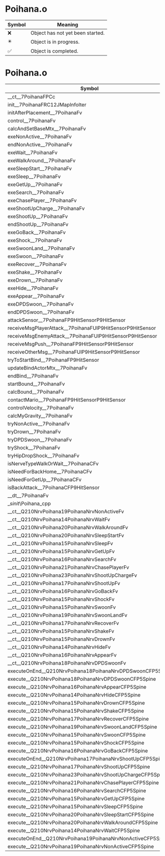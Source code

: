 # Poihana.o
| Symbol | Meaning 
| ------------- | ------------- 
| :x: | Object has not yet been started. 
| :eight_pointed_black_star: | Object is in progress. 
| :white_check_mark: | Object is completed. 


# Poihana.o
| Symbol | Decompiled? |
| ------------- | ------------- |
| __ct__7PoihanaFPCc | :x: |
| init__7PoihanaFRC12JMapInfoIter | :x: |
| initAfterPlacement__7PoihanaFv | :x: |
| control__7PoihanaFv | :x: |
| calcAndSetBaseMtx__7PoihanaFv | :x: |
| exeNonActive__7PoihanaFv | :x: |
| endNonActive__7PoihanaFv | :x: |
| exeWait__7PoihanaFv | :x: |
| exeWalkAround__7PoihanaFv | :x: |
| exeSleepStart__7PoihanaFv | :x: |
| exeSleep__7PoihanaFv | :x: |
| exeGetUp__7PoihanaFv | :x: |
| exeSearch__7PoihanaFv | :x: |
| exeChasePlayer__7PoihanaFv | :x: |
| exeShootUpCharge__7PoihanaFv | :x: |
| exeShootUp__7PoihanaFv | :x: |
| endShootUp__7PoihanaFv | :x: |
| exeGoBack__7PoihanaFv | :x: |
| exeShock__7PoihanaFv | :x: |
| exeSwoonLand__7PoihanaFv | :x: |
| exeSwoon__7PoihanaFv | :x: |
| exeRecover__7PoihanaFv | :x: |
| exeShake__7PoihanaFv | :x: |
| exeDrown__7PoihanaFv | :x: |
| exeHide__7PoihanaFv | :x: |
| exeAppear__7PoihanaFv | :x: |
| exeDPDSwoon__7PoihanaFv | :x: |
| endDPDSwoon__7PoihanaFv | :x: |
| attackSensor__7PoihanaFP9HitSensorP9HitSensor | :x: |
| receiveMsgPlayerAttack__7PoihanaFUlP9HitSensorP9HitSensor | :x: |
| receiveMsgEnemyAttack__7PoihanaFUlP9HitSensorP9HitSensor | :x: |
| receiveMsgPush__7PoihanaFP9HitSensorP9HitSensor | :x: |
| receiveOtherMsg__7PoihanaFUlP9HitSensorP9HitSensor | :x: |
| tryToStartBind__7PoihanaFP9HitSensor | :x: |
| updateBindActorMtx__7PoihanaFv | :x: |
| endBind__7PoihanaFv | :x: |
| startBound__7PoihanaFv | :x: |
| calcBound__7PoihanaFv | :x: |
| contactMario__7PoihanaFP9HitSensorP9HitSensor | :x: |
| controlVelocity__7PoihanaFv | :x: |
| calcMyGravity__7PoihanaFv | :x: |
| tryNonActive__7PoihanaFv | :x: |
| tryDrown__7PoihanaFv | :x: |
| tryDPDSwoon__7PoihanaFv | :x: |
| tryShock__7PoihanaFv | :x: |
| tryHipDropShock__7PoihanaFv | :x: |
| isNerveTypeWalkOrWait__7PoihanaCFv | :x: |
| isNeedForBackHome__7PoihanaCFv | :x: |
| isNeedForGetUp__7PoihanaCFv | :x: |
| isBackAttack__7PoihanaCFP9HitSensor | :x: |
| __dt__7PoihanaFv | :x: |
| __sinit_\Poihana_cpp | :x: |
| __ct__Q210NrvPoihana19PoihanaNrvNonActiveFv | :x: |
| __ct__Q210NrvPoihana14PoihanaNrvWaitFv | :x: |
| __ct__Q210NrvPoihana20PoihanaNrvWalkAroundFv | :x: |
| __ct__Q210NrvPoihana20PoihanaNrvSleepStartFv | :x: |
| __ct__Q210NrvPoihana15PoihanaNrvSleepFv | :x: |
| __ct__Q210NrvPoihana15PoihanaNrvGetUpFv | :x: |
| __ct__Q210NrvPoihana16PoihanaNrvSearchFv | :x: |
| __ct__Q210NrvPoihana21PoihanaNrvChasePlayerFv | :x: |
| __ct__Q210NrvPoihana23PoihanaNrvShootUpChargeFv | :x: |
| __ct__Q210NrvPoihana17PoihanaNrvShootUpFv | :x: |
| __ct__Q210NrvPoihana16PoihanaNrvGoBackFv | :x: |
| __ct__Q210NrvPoihana15PoihanaNrvShockFv | :x: |
| __ct__Q210NrvPoihana15PoihanaNrvSwoonFv | :x: |
| __ct__Q210NrvPoihana19PoihanaNrvSwoonLandFv | :x: |
| __ct__Q210NrvPoihana17PoihanaNrvRecoverFv | :x: |
| __ct__Q210NrvPoihana15PoihanaNrvShakeFv | :x: |
| __ct__Q210NrvPoihana15PoihanaNrvDrownFv | :x: |
| __ct__Q210NrvPoihana14PoihanaNrvHideFv | :x: |
| __ct__Q210NrvPoihana16PoihanaNrvAppearFv | :x: |
| __ct__Q210NrvPoihana18PoihanaNrvDPDSwoonFv | :x: |
| executeOnEnd__Q210NrvPoihana18PoihanaNrvDPDSwoonCFP5Spine | :x: |
| execute__Q210NrvPoihana18PoihanaNrvDPDSwoonCFP5Spine | :x: |
| execute__Q210NrvPoihana16PoihanaNrvAppearCFP5Spine | :x: |
| execute__Q210NrvPoihana14PoihanaNrvHideCFP5Spine | :x: |
| execute__Q210NrvPoihana15PoihanaNrvDrownCFP5Spine | :x: |
| execute__Q210NrvPoihana15PoihanaNrvShakeCFP5Spine | :x: |
| execute__Q210NrvPoihana17PoihanaNrvRecoverCFP5Spine | :x: |
| execute__Q210NrvPoihana19PoihanaNrvSwoonLandCFP5Spine | :x: |
| execute__Q210NrvPoihana15PoihanaNrvSwoonCFP5Spine | :x: |
| execute__Q210NrvPoihana15PoihanaNrvShockCFP5Spine | :x: |
| execute__Q210NrvPoihana16PoihanaNrvGoBackCFP5Spine | :x: |
| executeOnEnd__Q210NrvPoihana17PoihanaNrvShootUpCFP5Spine | :x: |
| execute__Q210NrvPoihana17PoihanaNrvShootUpCFP5Spine | :x: |
| execute__Q210NrvPoihana23PoihanaNrvShootUpChargeCFP5Spine | :x: |
| execute__Q210NrvPoihana21PoihanaNrvChasePlayerCFP5Spine | :x: |
| execute__Q210NrvPoihana16PoihanaNrvSearchCFP5Spine | :x: |
| execute__Q210NrvPoihana15PoihanaNrvGetUpCFP5Spine | :x: |
| execute__Q210NrvPoihana15PoihanaNrvSleepCFP5Spine | :x: |
| execute__Q210NrvPoihana20PoihanaNrvSleepStartCFP5Spine | :x: |
| execute__Q210NrvPoihana20PoihanaNrvWalkAroundCFP5Spine | :x: |
| execute__Q210NrvPoihana14PoihanaNrvWaitCFP5Spine | :x: |
| executeOnEnd__Q210NrvPoihana19PoihanaNrvNonActiveCFP5Spine | :x: |
| execute__Q210NrvPoihana19PoihanaNrvNonActiveCFP5Spine | :x: |
